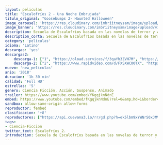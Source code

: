 ```yaml
---
layout: peliculas
title: "Escalofríos 2 - Una Noche Embrujada"
titulo_original: "Goosebumps 2- Haunted Halloween"
image_carousel: 'https://res.cloudinary.com/imbriitneysam/image/upload/v1542407303/escalofrios-poster-min.jpg'
image_banner: 'https://res.cloudinary.com/imbriitneysam/image/upload/v1542407304/escalofrios-banner-min.jpg'
description: Secuela de Escalofríos basada en las novelas de terror y aventura escritas por R.L. Stine. Película dirigida de nuevo por Rob Letterman y escrita por Darren Lemke. Producida por Deborah Forte y Neal H. Moritz. Podría volver a ser protagonizada por Jack Black.
description_corta: Secuela de Escalofríos basada en las novelas de terror y aventura escritas por R.L. Stine. Película dirigida de nuevo por Rob Letterman y escrita por Darren Lemke. Producida por Deborah Forte y Neal H. Moritz. Podría volver a ser protagonizada por Jack Black.
category: 'peliculas'
idioma: 'Latino'
descargas: 'yes'
descargas2:
    descarga-1: ["1", "https://oload.services/f/3qaYh3ZVH7M", "https://www.google.com/s2/favicons?domain=openload.co","OpenLoad","https://res.cloudinary.com/imbriitneysam/image/upload/v1541473684/mexico.png", "Latino", "Full HD"]
    descarga-2: ["2", "https://www.rapidvideo.com/d/FXSXWCO0TX", "https://www.google.com/s2/favicons?domain=www.rapidvideo.com","RapidVideo","https://res.cloudinary.com/imbriitneysam/image/upload/v1541473684/mexico.png", "Latino", "Full HD"]
nuevo: 'new_peliculas'
anio: '2018'
duracion: '1h 30 min'
calidad: 'Full HD'
estrellas: '5'
genero: Ciencia Ficción, Acción, Suspenso, Animado
trailer: https://www.youtube.com/embed/fKgqjknNdnE
embed: https://www.youtube.com/embed/fKgqjknNdnE?rel=0&amp;hd=1&border=0&wmode=opaque&enablejsapi=1&modestbranding=1&controls=1&showinfo=1
sandbox: allow-same-origin allow-forms
reproductor: fembed
clasificacion: '+8'
reproductores: ["https://api.cuevana3.io/rr/gd.php?h=ek5lbm9xYWNrS0xJMVp5b21KREk0dFBLbjVkaHhkRGdrOG1jbnBpUnhhS1YxcFdNbnNTb29NVzVmcWQ5emRmcjJhU3FwSGZFMmNlcmtIMnNuWS9KNDdtU3FadVkyUT09"]
tags:
- Ciencia-Ficcion
twitter_text: Escalofríos 2.
introduction: Secuela de Escalofríos basada en las novelas de terror y aventura escritas por R.L. Stine. Película dirigida de nuevo por Rob Letterman y escrita por Darren Lemke. Producida por Deborah Forte y Neal H. Moritz. Podría volver a ser protagonizada por Jack Black.
---
```












